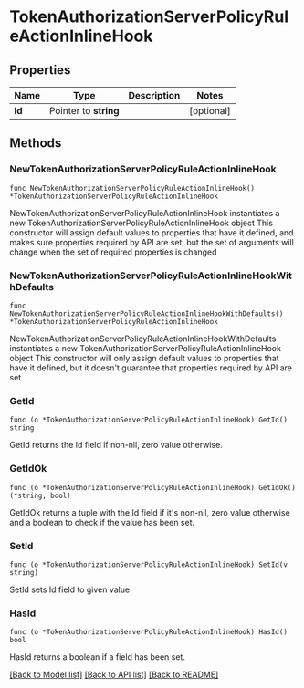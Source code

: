 # TokenAuthorizationServerPolicyRuleActionInlineHook

## Properties

Name | Type | Description | Notes
------------ | ------------- | ------------- | -------------
**Id** | Pointer to **string** |  | [optional] 

## Methods

### NewTokenAuthorizationServerPolicyRuleActionInlineHook

`func NewTokenAuthorizationServerPolicyRuleActionInlineHook() *TokenAuthorizationServerPolicyRuleActionInlineHook`

NewTokenAuthorizationServerPolicyRuleActionInlineHook instantiates a new TokenAuthorizationServerPolicyRuleActionInlineHook object
This constructor will assign default values to properties that have it defined,
and makes sure properties required by API are set, but the set of arguments
will change when the set of required properties is changed

### NewTokenAuthorizationServerPolicyRuleActionInlineHookWithDefaults

`func NewTokenAuthorizationServerPolicyRuleActionInlineHookWithDefaults() *TokenAuthorizationServerPolicyRuleActionInlineHook`

NewTokenAuthorizationServerPolicyRuleActionInlineHookWithDefaults instantiates a new TokenAuthorizationServerPolicyRuleActionInlineHook object
This constructor will only assign default values to properties that have it defined,
but it doesn't guarantee that properties required by API are set

### GetId

`func (o *TokenAuthorizationServerPolicyRuleActionInlineHook) GetId() string`

GetId returns the Id field if non-nil, zero value otherwise.

### GetIdOk

`func (o *TokenAuthorizationServerPolicyRuleActionInlineHook) GetIdOk() (*string, bool)`

GetIdOk returns a tuple with the Id field if it's non-nil, zero value otherwise
and a boolean to check if the value has been set.

### SetId

`func (o *TokenAuthorizationServerPolicyRuleActionInlineHook) SetId(v string)`

SetId sets Id field to given value.

### HasId

`func (o *TokenAuthorizationServerPolicyRuleActionInlineHook) HasId() bool`

HasId returns a boolean if a field has been set.


[[Back to Model list]](../README.md#documentation-for-models) [[Back to API list]](../README.md#documentation-for-api-endpoints) [[Back to README]](../README.md)


